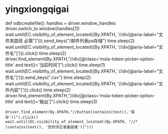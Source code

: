 # yingxiongqigai
def odbcreatefile():
    handles = driver.window_handles
    driver.switch_to.window(handles[1])
    wait.until(EC.visibility_of_element_located((By.XPATH, '//div[@aria-label="文件夹路径 必需"]'))).send_keys("/邮件列表pa存储")
    time.sleep(2)
    wait.until(EC.visibility_of_element_located((By.XPATH, '//div[@aria-label="文件名"]'))).click()
    time.sleep(2)
    driver.find_element(By.XPATH,"//div[@class='msla-token-picker-option-title' and text()='当前时间']").click()
    time.sleep(1)
    wait.until(EC.visibility_of_element_located((By.XPATH, '//div[@aria-label="文件名"]'))).send_keys(".csv")
    time.sleep(2)
    wait.until(EC.visibility_of_element_located((By.XPATH, '//div[@aria-label="文件内容"]'))).click()
    time.sleep(2)
    driver.find_element(By.XPATH,"//div[@class='msla-token-picker-option-title' and text()='输出']").click()
    time.sleep(3)

    driver.find_element(By.XPATH,"//button[contains(text(),'保存')]").click()
    wait.until(EC.visibility_of_element_located((By.XPATH, "//*[contains(text(), '您的流已准备就绪')]")))

